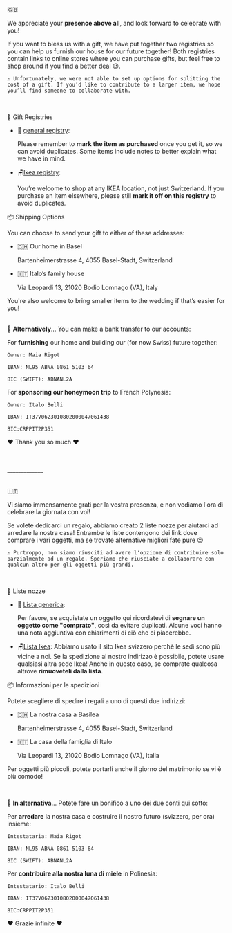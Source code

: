 <link rel="stylesheet" type="text/css" href="style.css">

🇬🇧


We appreciate your **presence above all**, and look forward to celebrate with you!

If you want to bless us with a gift, we have put together two registries so you can help us furnish our house for our future together! 
Both registries contain links to online stores where you can purchase gifts, but feel free to shop around if you find a better deal 😉.

    ⚠️ Unfortunately, we were not able to set up options for splitting the cost of a gift. If you’d like to contribute to a larger item, we hope you’ll find someone to collaborate with.

<br>

🎁 Gift Registries

- 🧾 [general registry](https://www.myregistry.com/giftlist/maia-italo-2025): 

  Please remember to **mark the item as purchased** once you get it, so we can avoid duplicates.
  Some items include notes to better explain what we have in mind.

- 🪑[Ikea registry](https://www.ikea.com/ch/en/gift-registry/guest/?id=93c31c66-dbeb-411c-b8e1-9f4b9b4c8902): 

  You’re welcome to shop at any IKEA location, not just Switzerland.
  If you purchase an item elsewhere, please still **mark it off on this registry** to avoid duplicates.

📦 Shipping Options
  
  You can choose to send your gift to either of these addresses:
  
  - 🇨🇭 Our home in Basel

     Bartenheimerstrasse 4, 4055 Basel-Stadt, Switzerland


  - 🇮🇹 Italo’s family house

    Via Leopardi 13, 21020 Bodio Lomnago (VA), Italy

You're also welcome to bring smaller items to the wedding if that’s easier for you!
    <br>
    <br>


💸 **Alternatively**...
You can make a bank transfer to our accounts:

For **furnishing** our home and building our (for now Swiss) future together:
```
Owner: Maia Rigot

IBAN: NL95 ABNA 0861 5103 64

BIC (SWIFT): ABNANL2A
```
For **sponsoring our honeymoon trip** to French Polynesia:
```
Owner: Italo Belli

IBAN: IT37V0623010802000047061438

BIC:CRPPIT2P351
```

❤️ Thank you so much ❤️

<br>
<br>
_____________
<br>
<br>

🇮🇹 

Vi siamo immensamente grati per la vostra presenza, e non vediamo l'ora di celebrare la giornata con voi!

Se volete dedicarci un regalo, abbiamo creato 2 liste nozze per aiutarci ad arredare la nostra casa! Entrambe le liste contengono dei link dove comprare i vari oggetti, ma se trovate alternative migliori fate pure 😉

    ⚠️ Purtroppo, non siamo riusciti ad avere l'opzione di contribuire solo parzialmente ad un regalo. Speriamo che riusciate a collaborare con qualcun altro per gli oggetti più grandi.

<br>

🎁 Liste nozze

- 🧾 [Lista generica](https://www.myregistry.com/giftlist/maia-italo-2025): 

  Per favore, se acquistate un oggetto qui ricordatevi di **segnare un oggetto come "comprato"**, così da evitare duplicati.
  Alcune voci hanno una nota aggiuntiva con chiarimenti di ciò che ci piacerebbe.

- 🪑[Lista Ikea](https://www.ikea.com/ch/en/gift-registry/guest/?id=93c31c66-dbeb-411c-b8e1-9f4b9b4c8902): 
  Abbiamo usato il sito Ikea svizzero perchè le sedi sono più vicine a noi. Se la spedizione al nostro indirizzo è possibile, potete usare qualsiasi altra sede Ikea!
  Anche in questo caso, se comprate qualcosa altrove **rimuoveteli dalla lista**.


📦 Informazioni per le spedizioni

  Potete scegliere di spedire i regali a uno di questi due indirizzi:
  
  - 🇨🇭 La nostra casa a Basilea

     Bartenheimerstrasse 4, 4055 Basel-Stadt, Switzerland


  - 🇮🇹 La casa della famiglia di Italo

    Via Leopardi 13, 21020 Bodio Lomnago (VA), Italia

Per oggetti più piccoli, potete portarli anche il giorno del matrimonio se vi è più comodo!

<br>


💸 **In alternativa**...
Potete fare un bonifico a uno dei due conti qui sotto:

Per **arredare** la nostra casa e costruire il nostro futuro (svizzero, per ora) insieme:
```
Intestataria: Maia Rigot

IBAN: NL95 ABNA 0861 5103 64

BIC (SWIFT): ABNANL2A
```
Per **contribuire alla nostra luna di miele** in Polinesia:
```
Intestatario: Italo Belli

IBAN: IT37V0623010802000047061438

BIC:CRPPIT2P351
```

❤️ Grazie infinite ❤️
